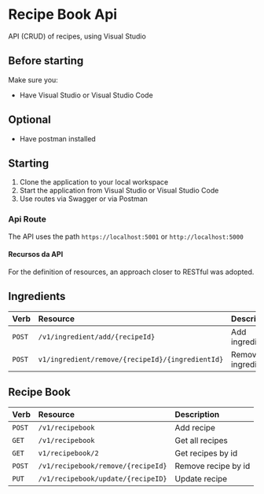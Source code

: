 # Recipe Book Api

API (CRUD) of recipes, using Visual Studio

## Before starting
Make sure you:
 - Have Visual Studio or Visual Studio Code

 ## Optional
 - Have postman installed

## Starting
1. Clone the application to your local workspace
2. Start the application from Visual Studio or Visual Studio Code
3. Use routes via Swagger or via Postman

### Api Route
The API uses the path `https://localhost:5001` or `http://localhost:5000`

#### Recursos da API
For the definition of resources, an approach closer to RESTful was adopted.


## Ingredients

| Verb      | Resource                                          | Description                |
|-----------|:--------------------------------------------------|:---------------------------|
| `POST`    | `/v1/ingredient/add/{recipeId}`                   | Add ingredient             |
| `POST`    | `v1/ingredient/remove/{recipeId}/{ingredientId}`  | Remove ingredient          |


## Recipe Book

| Verb     | Resource                           | Description               |
|----------|:-----------------------------------|:--------------------------|
| `POST`   | `/v1/recipebook`                   | Add recipe                |
| `GET `   | `/v1/recipebook`                   | Get all recipes           |
| `GET `   | `v1/recipebook/2`                  | Get recipes by id         |
| `POST`   | `/v1/recipebook/remove/{recipeId}` | Remove recipe by id       |
| `PUT`    | `/v1/recipebook/update/{recipeID}` | Update recipe             |
